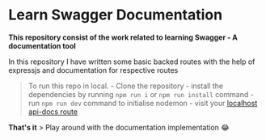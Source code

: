 # Learn Swagger Documentation 

**This repository consist of the work related to learning Swagger - A documentation tool**

In this repository I have written some basic backed routes with the help of expressjs and documentation for respective routes

> To run this repo in local. 
    - Clone the repository
    - install the dependencies by running `npm run i` or `npm run install` command
    - run `npm run dev` command to initialise nodemon 
    - visit your [localhost api-docs route](http://localhost:4000/api-docs/)

**That's it**
    > Play around with the documentation implementation :joy:

